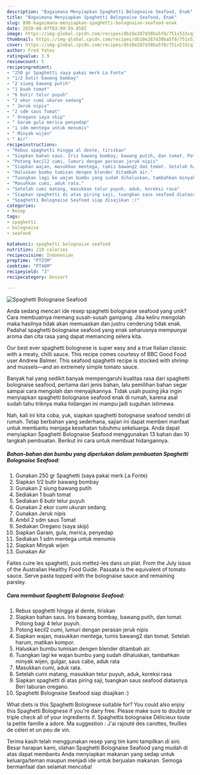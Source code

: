 ```yaml
---
description: "Bagaimana Menyiapkan Spaghetti Bolognaise Seafood, Enak"
title: "Bagaimana Menyiapkan Spaghetti Bolognaise Seafood, Enak"
slug: 896-bagaimana-menyiapkan-spaghetti-bolognaise-seafood-enak
date: 2020-08-07T03:09:59.858Z
image: https://img-global.cpcdn.com/recipes/db10e287d38ba5f0/751x532cq70/spaghetti-bolognaise-seafood-foto-resep-utama.jpg
thumbnail: https://img-global.cpcdn.com/recipes/db10e287d38ba5f0/751x532cq70/spaghetti-bolognaise-seafood-foto-resep-utama.jpg
cover: https://img-global.cpcdn.com/recipes/db10e287d38ba5f0/751x532cq70/spaghetti-bolognaise-seafood-foto-resep-utama.jpg
author: Fred Yates
ratingvalue: 3.9
reviewcount: 5
recipeingredient:
- "250 gr Spaghetti saya pakai merk La Fonte"
- "1/2 butir bawang bombay"
- "2 siung bawang putih"
- "1 buah tomat"
- "6 butir telur puyuh"
- "2 ekor cumi ukuran sedang"
- " Jeruk nipis"
- "2 sdm saus Tomat"
- " Oregano saya skip"
- " Garam gula merica penyedap"
- "1 sdm mentega untuk menumis"
- " Minyak wijen"
- " Air"
recipeinstructions:
- "Rebus spaghetti hingga al dente, tiriskan"
- "Siapkan bahan saus. Iris bawang bombay, bawang putih, dan tomat. Potong bagi 4 telur puyuh."
- "Potong kecil2 cumi, lumuri dengan perasan jeruk nipis"
- "Siapkan wajan, masukkan mentega, tumis bawang2 dan tomat. Setelah harum, matikan kompor."
- "Haluskan bumbu tumisan dengen blender ditambah air."
- "Tuangkan lagi ke wajan bumbu yang sudah dihaluskan, tambahkan minyak wijen, gulgar, saus cabe, aduk rata"
- "Masukkan cumi, aduk rata."
- "Setelah cumi matang, masukkan telur puyuh, aduk, koreksi rasa"
- "Siapkan spaghetti di atas piring saji, tuangkan saus seafood diatasnya. Beri taburan oregano."
- "Spaghetti Bolognaise Seafood siap disajikan :)"
categories:
- Resep
tags:
- spaghetti
- bolognaise
- seafood

katakunci: spaghetti bolognaise seafood 
nutrition: 219 calories
recipecuisine: Indonesian
preptime: "PT25M"
cooktime: "PT46M"
recipeyield: "3"
recipecategory: Dessert

---
```



![Spaghetti Bolognaise Seafood](https://img-global.cpcdn.com/recipes/db10e287d38ba5f0/751x532cq70/spaghetti-bolognaise-seafood-foto-resep-utama.jpg)

Anda sedang mencari ide resep spaghetti bolognaise seafood yang unik? Cara membuatnya memang susah-susah gampang. Jika keliru mengolah maka hasilnya tidak akan memuaskan dan justru cenderung tidak enak. Padahal spaghetti bolognaise seafood yang enak seharusnya mempunyai aroma dan cita rasa yang dapat memancing selera kita.

Our best ever spaghetti bolognese is super easy and a true Italian classic with a meaty, chilli sauce. This recipe comes courtesy of BBC Good Food user Andrew Balmer. This seafood spaghetti recipe is stocked with shrimp and mussels—and an extremely simple tomato sauce.

Banyak hal yang sedikit banyak mempengaruhi kualitas rasa dari spaghetti bolognaise seafood, pertama dari jenis bahan, lalu pemilihan bahan segar sampai cara mengolah dan menyajikannya. Tidak usah pusing jika ingin menyiapkan spaghetti bolognaise seafood enak di rumah, karena asal sudah tahu triknya maka hidangan ini mampu jadi suguhan istimewa.


Nah, kali ini kita coba, yuk, siapkan spaghetti bolognaise seafood sendiri di rumah. Tetap berbahan yang sederhana, sajian ini dapat memberi manfaat untuk membantu menjaga kesehatan tubuhmu sekeluarga. Anda dapat menyiapkan Spaghetti Bolognaise Seafood menggunakan 13 bahan dan 10 langkah pembuatan. Berikut ini cara untuk membuat hidangannya.

<!--inarticleads1-->

##### Bahan-bahan dan bumbu yang diperlukan dalam pembuatan Spaghetti Bolognaise Seafood:

1. Gunakan 250 gr Spaghetti (saya pakai merk La Fonte)
1. Siapkan 1/2 butir bawang bombay
1. Gunakan 2 siung bawang putih
1. Sediakan 1 buah tomat
1. Sediakan 6 butir telur puyuh
1. Gunakan 2 ekor cumi ukuran sedang
1. Gunakan  Jeruk nipis
1. Ambil 2 sdm saus Tomat
1. Sediakan  Oregano (saya skip)
1. Siapkan  Garam, gula, merica, penyedap
1. Sediakan 1 sdm mentega untuk menumis
1. Siapkan  Minyak wijen
1. Gunakan  Air


Faites cuire les spaghetti, puis mettez-les dans un plat. From the July issue of the Australian Healthy Food Guide. Passata is the equivalent of tomato sauce. Serve pasta topped with the bolognaise sauce and remaining parsley. 

<!--inarticleads2-->

##### Cara membuat Spaghetti Bolognaise Seafood:

1. Rebus spaghetti hingga al dente, tiriskan
1. Siapkan bahan saus. Iris bawang bombay, bawang putih, dan tomat. Potong bagi 4 telur puyuh.
1. Potong kecil2 cumi, lumuri dengan perasan jeruk nipis
1. Siapkan wajan, masukkan mentega, tumis bawang2 dan tomat. Setelah harum, matikan kompor.
1. Haluskan bumbu tumisan dengen blender ditambah air.
1. Tuangkan lagi ke wajan bumbu yang sudah dihaluskan, tambahkan minyak wijen, gulgar, saus cabe, aduk rata
1. Masukkan cumi, aduk rata.
1. Setelah cumi matang, masukkan telur puyuh, aduk, koreksi rasa
1. Siapkan spaghetti di atas piring saji, tuangkan saus seafood diatasnya. Beri taburan oregano.
1. Spaghetti Bolognaise Seafood siap disajikan :)


What diets is this Spaghetti Bolognese suitable for? You could also enjoy this Spaghetti Bolognese if you&#39;re dairy free. Please make sure to double or triple check all of your ingredients if. Spaghettis bolognaise Délicieux toute la petite famille a adoré. Ma suggestion : J&#39;ai rajouté des carottes, feuilles de céleri et un peu de vin. 

Terima kasih telah menggunakan resep yang tim kami tampilkan di sini. Besar harapan kami, olahan Spaghetti Bolognaise Seafood yang mudah di atas dapat membantu Anda menyiapkan makanan yang sedap untuk keluarga/teman maupun menjadi ide untuk berjualan makanan. Semoga bermanfaat dan selamat mencoba!
